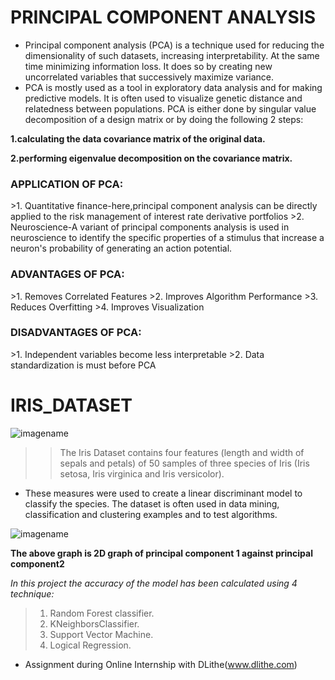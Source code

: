 <h1>PRINCIPAL COMPONENT ANALYSIS</h1>

* Principal component analysis (PCA) is a technique used for reducing the dimensionality of such datasets, increasing interpretability. At the same time minimizing information loss. It does so by creating new uncorrelated variables that successively maximize variance.
* PCA is mostly used as a tool in exploratory data analysis and for making predictive models. It is often used to visualize genetic distance and relatedness between populations. PCA is either done by singular value decomposition of a design matrix or by doing the following 2 steps:

**1.calculating the data covariance matrix of the original data.**

**2.performing eigenvalue decomposition on the covariance matrix.**

<h3>APPLICATION OF PCA:</h3>
>1. Quantitative finance-here,principal component analysis can be directly applied to the risk management of interest rate derivative portfolios
>2. Neuroscience-A variant of principal components analysis is used in neuroscience to identify the specific properties of a stimulus that increase a neuron's probability of generating an action potential.

<h3>ADVANTAGES OF PCA:</h3>     
>1. Removes Correlated Features
>2. Improves Algorithm Performance 
>3. Reduces Overfitting
>4. Improves Visualization
<h3>DISADVANTAGES OF PCA:</h3>  
>1. Independent variables become less interpretable
>2. Data standardization is must before PCA 

<h1>IRIS_DATASET</H1>

![imagename](https://thegoodpython.com/assets/images/iris-species.png)

> > The Iris Dataset contains four features (length and width of sepals and petals) of 50 samples of three species of Iris (Iris setosa, Iris virginica and Iris versicolor). 
* These measures were used to create a linear discriminant model to classify the species. The dataset is often used in data mining, classification and clustering examples and to test algorithms.

![imagename](https://miro.medium.com/max/2186/1*duZ0MeNS6vfc35XtYr88Bg.png)

**The above graph is 2D graph of principal component 1 against principal component2**

 _In this project the accuracy of the model has been calculated using 4 technique:_
 >1. Random Forest classifier.
 >2. KNeighborsClassifier.
 >3. Support Vector Machine.
 >4. Logical Regression.
 
* Assignment during Online Internship with DLithe(www.dlithe.com)


